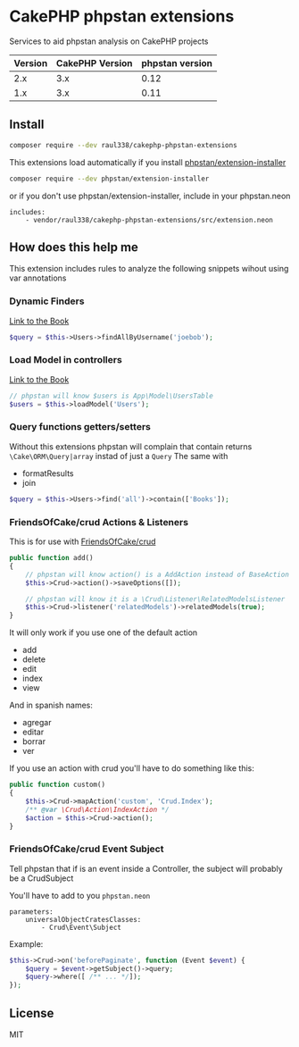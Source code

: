 # CakePHP phpstan extensions

Services to aid phpstan analysis on CakePHP projects

| Version | CakePHP Version | phpstan version |
| ------- | --------------- | --------------- |
| 2.x | 3.x | 0.12 |
| 1.x | 3.x | 0.11 |

## Install
```sh
composer require --dev raul338/cakephp-phpstan-extensions
```

This extensions load automatically if you install [phpstan/extension-installer](https://github.com/phpstan/extension-installer)
```sh
composer require --dev phpstan/extension-installer
```

or if you don't use phpstan/extension-installer, include in your phpstan.neon

```
includes:
	- vendor/raul338/cakephp-phpstan-extensions/src/extension.neon
```

## How does this help me
This extension includes rules to analyze the following snippets wihout using var annotations

### Dynamic Finders
[Link to the Book](https://book.cakephp.org/3/en/orm/retrieving-data-and-resultsets.html#dynamic-finders)
```php
$query = $this->Users->findAllByUsername('joebob');
```

### Load Model in controllers
[Link to the Book](https://book.cakephp.org/3/en/controllers.html#loading-additional-models)
```php
// phpstan will know $users is App\Model\UsersTable
$users = $this->loadModel('Users');
```

### Query functions getters/setters
Without this extensions phpstan will complain that contain returns `\Cake\ORM\Query|array` instad of just a `Query`
The same with
* formatResults  
* join

```php
$query = $this->Users->find('all')->contain(['Books']);
```

### FriendsOfCake/crud Actions & Listeners
This is for use with [FriendsOfCake/crud](https://github.com/FriendsOfCake/crud)

```php
public function add()
{
    // phpstan will know action() is a AddAction instead of BaseAction
    $this->Crud->action()->saveOptions([]);

    // phpstan will know it is a \Crud\Listener\RelatedModelsListener
    $this->Crud->listener('relatedModels')->relatedModels(true);
}
```

It will only work if you use one of the default action
* add  
* delete  
* edit  
* index  
* view  

And in spanish names:
* agregar  
* editar  
* borrar  
* ver  

If you use an action with crud you'll have to do something like this:
```php
public function custom()
{
    $this->Crud->mapAction('custom', 'Crud.Index');
    /** @var \Crud\Action\IndexAction */
    $action = $this->Crud->action();
}
```

### FriendsOfCake/crud Event Subject
Tell phpstan that if is an event inside a Controller, the subject will probably be a CrudSubject

You'll have to add to you `phpstan.neon`
```neon
parameters:
    universalObjectCratesClasses:
        - Crud\Event\Subject
```

Example:
```php
$this->Crud->on('beforePaginate', function (Event $event) {
    $query = $event->getSubject()->query;
    $query->where([ /** ... */]);
});
```

## License

MIT
